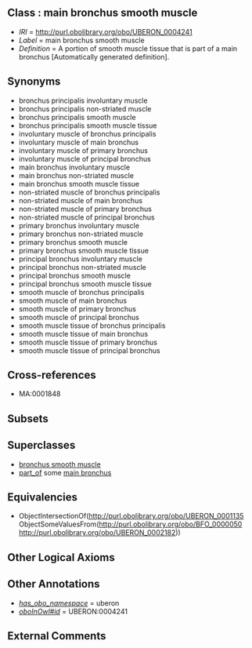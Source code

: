 
## Class : main bronchus smooth muscle

 * *IRI* = http://purl.obolibrary.org/obo/UBERON_0004241
 * *Label* = main bronchus smooth muscle
 * *Definition* = A portion of smooth muscle tissue that is part of a main bronchus [Automatically generated definition].

## Synonyms

 * bronchus principalis involuntary muscle
 * bronchus principalis non-striated muscle
 * bronchus principalis smooth muscle
 * bronchus principalis smooth muscle tissue
 * involuntary muscle of bronchus principalis
 * involuntary muscle of main bronchus
 * involuntary muscle of primary bronchus
 * involuntary muscle of principal bronchus
 * main bronchus involuntary muscle
 * main bronchus non-striated muscle
 * main bronchus smooth muscle tissue
 * non-striated muscle of bronchus principalis
 * non-striated muscle of main bronchus
 * non-striated muscle of primary bronchus
 * non-striated muscle of principal bronchus
 * primary bronchus involuntary muscle
 * primary bronchus non-striated muscle
 * primary bronchus smooth muscle
 * primary bronchus smooth muscle tissue
 * principal bronchus involuntary muscle
 * principal bronchus non-striated muscle
 * principal bronchus smooth muscle
 * principal bronchus smooth muscle tissue
 * smooth muscle of bronchus principalis
 * smooth muscle of main bronchus
 * smooth muscle of primary bronchus
 * smooth muscle of principal bronchus
 * smooth muscle tissue of bronchus principalis
 * smooth muscle tissue of main bronchus
 * smooth muscle tissue of primary bronchus
 * smooth muscle tissue of principal bronchus

## Cross-references

 * MA:0001848

## Subsets


## Superclasses

 * [bronchus smooth muscle](../../UBERON/42/UBERON_0004242.md)
 * [part_of](../../BFO/50/BFO_0000050.md) some [main bronchus](../../UBERON/82/UBERON_0002182.md)

## Equivalencies

 * ObjectIntersectionOf(<http://purl.obolibrary.org/obo/UBERON_0001135> ObjectSomeValuesFrom(<http://purl.obolibrary.org/obo/BFO_0000050> <http://purl.obolibrary.org/obo/UBERON_0002182>))

## Other Logical Axioms


## Other Annotations

 * *[has_obo_namespace](../../ce/oboInOwl#hasOBONamespace.md)* = uberon
 * *[oboInOwl#id](../../id/oboInOwl#id.md)* = UBERON:0004241

## External Comments


